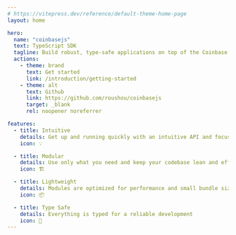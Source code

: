 ```yaml
---
# https://vitepress.dev/reference/default-theme-home-page
layout: home

hero:
  name: "coinbasejs"
  text: TypeScript SDK
  tagline: Build robust, type-safe applications on top of the Coinbase Developer Platform
  actions:
    - theme: brand
      text: Get started
      link: /introduction/getting-started
    - theme: alt
      text: Github
      link: https://github.com/roushou/coinbasejs
      target: _blank
      rel: noopener noreferrer

features:
  - title: Intuitive
    details: Get up and running quickly with an intuitive API and focus on building great products
    icon: 💡

  - title: Modular
    details: Use only what you need and keep your codebase lean and efficient with reusable modules
    icon: 🏗

  - title: Lightweight
    details: Modules are optimized for performance and small bundle size
    icon: 📦

  - title: Type Safe
    details: Everything is typed for a reliable development
    icon: 🔑
---
```

